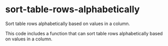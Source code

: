 # sort-table-rows-alphabetically
Sort table rows alphabetically based on values in a column.

This code includes a function that can sort table rows alphabetically based on values in a column.
